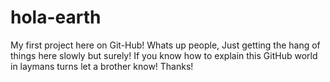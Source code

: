 # hola-earth
My first project here on Git-Hub!
Whats up people, Just getting the hang of things here slowly but surely! If you know how to explain this GitHub world in laymans turns let a brother know! Thanks!
